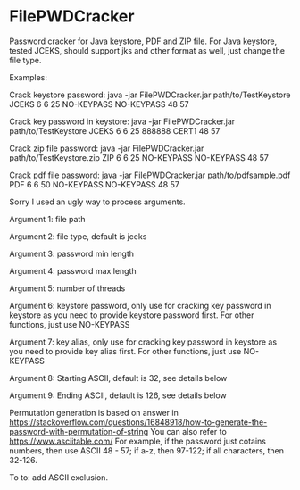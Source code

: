 # FilePWDCracker
Password cracker for Java keystore, PDF and ZIP file.
For Java keystore, tested JCEKS, should support jks and other format as well, just change the file type.

Examples:

Crack keystore password:
java -jar FilePWDCracker.jar path/to/TestKeystore JCEKS 6 6 25 NO-KEYPASS NO-KEYPASS 48 57

Crack key password in keystore:
java -jar FilePWDCracker.jar path/to/TestKeystore JCEKS 6 6 25 888888 CERT1 48 57

Crack zip file password:
java -jar FilePWDCracker.jar path/to/TestKeystore.zip ZIP 6 6 25 NO-KEYPASS NO-KEYPASS 48 57

Crack pdf file password:
java -jar FilePWDCracker.jar path/to/pdfsample.pdf PDF 6 6 50 NO-KEYPASS NO-KEYPASS 48 57



Sorry I used an ugly way to process arguments.

Argument 1: file path

Argument 2: file type, default is jceks

Argument 3: password min length

Argument 4: password max length

Argument 5: number of threads

Argument 6: keystore password, only use for cracking key password in keystore as you need to provide keystore password first. For other functions, just use NO-KEYPASS

Argument 7: key alias, only use for cracking key password in keystore as you need to provide key alias first. For other functions, just use NO-KEYPASS

Argument 8: Starting ASCII, default is 32, see details below

Argument 9: Ending ASCII, default is 126, see details below


Permutation generation is based on answer in https://stackoverflow.com/questions/16848918/how-to-generate-the-password-with-permutation-of-string
You can also refer to https://www.asciitable.com/
For example, if the password just cotains numbers, then use ASCII 48 - 57; if a-z, then 97-122; if all characters, then 32-126.

To to: add ASCII exclusion.
